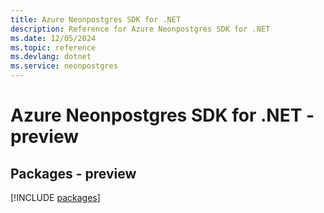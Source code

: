 ```yaml
---
title: Azure Neonpostgres SDK for .NET
description: Reference for Azure Neonpostgres SDK for .NET
ms.date: 12/05/2024
ms.topic: reference
ms.devlang: dotnet
ms.service: neonpostgres
---
```

# Azure Neonpostgres SDK for .NET - preview
## Packages - preview
[!INCLUDE [packages](neonpostgres-index.md)]